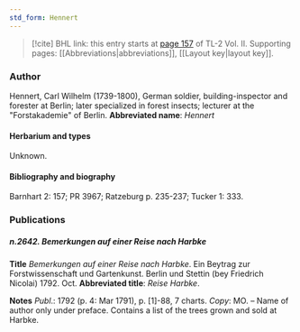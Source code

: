 ```yaml
---
std_form: Hennert
---
```


> [!cite] BHL link: this entry starts at [page 157](https://www.biodiversitylibrary.org/page/33068399) of TL-2 Vol. II.
> Supporting pages: [[Abbreviations|abbreviations]], [[Layout key|layout key]].

### Author

Hennert, Carl Wilhelm (1739-1800), German soldier, building-inspector and forester at Berlin; later specialized in forest insects; lecturer at the "Forstakademie" of Berlin. 
**Abbreviated name**: *Hennert*

#### Herbarium and types

Unknown.

#### Bibliography and biography

Barnhart 2: 157; PR 3967; Ratzeburg p. 235-237; Tucker 1: 333.

### Publications

##### n.2642. Bemerkungen auf einer Reise nach Harbke

**Title**
*Bemerkungen auf einer Reise nach Harbke*. Ein Beytrag zur Forstwissenschaft und Gartenkunst. Berlin und Stettin (bey Friedrich Nicolai) 1792. Oct.
**Abbreviated title**: *Reise Harbke*.

**Notes**
*Publ*.: 1792 (p. 4: Mar 1791), p. \[1\]-88, 7 charts. *Copy*: MO. – Name of author only under preface. Contains a list of the trees grown and sold at Harbke.

